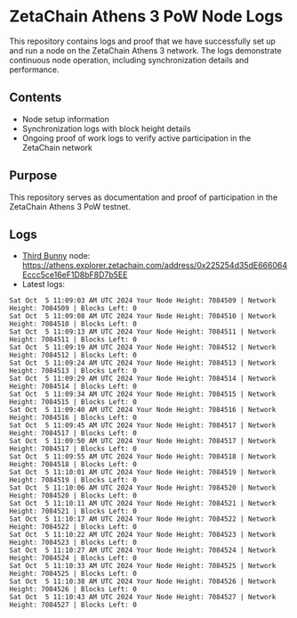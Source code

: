 # ZetaChain Athens 3 PoW Node Logs
This repository contains logs and proof that we have successfully set up and run a node on the ZetaChain Athens 3 network. The logs demonstrate continuous node operation, including synchronization details and performance.

## Contents
- Node setup information
- Synchronization logs with block height details
- Ongoing proof of work logs to verify active participation in the ZetaChain network

## Purpose
This repository serves as documentation and proof of participation in the ZetaChain Athens 3 PoW testnet.

## Logs

- [Third Bunny](https://thirdbunny.xyz/) node: https://athens.explorer.zetachain.com/address/0x225254d35dE666064Eccc5ce16eF1D8bF8D7b5EE
- Latest logs:
```
Sat Oct  5 11:09:03 AM UTC 2024 Your Node Height: 7084509 | Network Height: 7084509 | Blocks Left: 0
Sat Oct  5 11:09:08 AM UTC 2024 Your Node Height: 7084510 | Network Height: 7084510 | Blocks Left: 0
Sat Oct  5 11:09:13 AM UTC 2024 Your Node Height: 7084511 | Network Height: 7084511 | Blocks Left: 0
Sat Oct  5 11:09:19 AM UTC 2024 Your Node Height: 7084512 | Network Height: 7084512 | Blocks Left: 0
Sat Oct  5 11:09:24 AM UTC 2024 Your Node Height: 7084513 | Network Height: 7084513 | Blocks Left: 0
Sat Oct  5 11:09:29 AM UTC 2024 Your Node Height: 7084514 | Network Height: 7084514 | Blocks Left: 0
Sat Oct  5 11:09:34 AM UTC 2024 Your Node Height: 7084515 | Network Height: 7084515 | Blocks Left: 0
Sat Oct  5 11:09:40 AM UTC 2024 Your Node Height: 7084516 | Network Height: 7084516 | Blocks Left: 0
Sat Oct  5 11:09:45 AM UTC 2024 Your Node Height: 7084517 | Network Height: 7084517 | Blocks Left: 0
Sat Oct  5 11:09:50 AM UTC 2024 Your Node Height: 7084517 | Network Height: 7084517 | Blocks Left: 0
Sat Oct  5 11:09:55 AM UTC 2024 Your Node Height: 7084518 | Network Height: 7084518 | Blocks Left: 0
Sat Oct  5 11:10:01 AM UTC 2024 Your Node Height: 7084519 | Network Height: 7084519 | Blocks Left: 0
Sat Oct  5 11:10:06 AM UTC 2024 Your Node Height: 7084520 | Network Height: 7084520 | Blocks Left: 0
Sat Oct  5 11:10:11 AM UTC 2024 Your Node Height: 7084521 | Network Height: 7084521 | Blocks Left: 0
Sat Oct  5 11:10:17 AM UTC 2024 Your Node Height: 7084522 | Network Height: 7084522 | Blocks Left: 0
Sat Oct  5 11:10:22 AM UTC 2024 Your Node Height: 7084523 | Network Height: 7084523 | Blocks Left: 0
Sat Oct  5 11:10:27 AM UTC 2024 Your Node Height: 7084524 | Network Height: 7084524 | Blocks Left: 0
Sat Oct  5 11:10:33 AM UTC 2024 Your Node Height: 7084525 | Network Height: 7084525 | Blocks Left: 0
Sat Oct  5 11:10:38 AM UTC 2024 Your Node Height: 7084526 | Network Height: 7084526 | Blocks Left: 0
Sat Oct  5 11:10:43 AM UTC 2024 Your Node Height: 7084527 | Network Height: 7084527 | Blocks Left: 0
```
